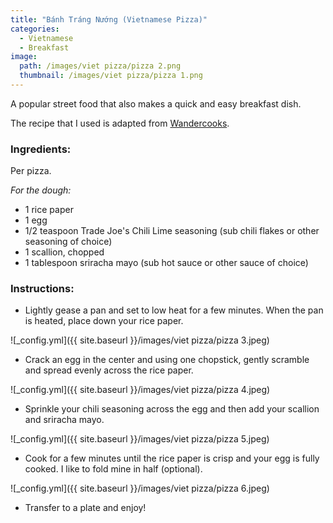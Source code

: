 ```yaml
---
title: "Bánh Tráng Nướng (Vietnamese Pizza)"
categories:
  - Vietnamese
  - Breakfast
image:
  path: /images/viet pizza/pizza 2.png
  thumbnail: /images/viet pizza/pizza 1.png
---
```


A popular street food that also makes a quick and easy breakfast dish.

The recipe that I used is adapted from [Wandercooks]([https://www.onceuponachef.com/how-to/pizza-dough-recipe.html](https://www.wandercooks.com/vietnamese-pizza-banh-trang-nuong/#recipe)).

### Ingredients:

Per pizza.

_For the dough:_

* 1 rice paper
* 1 egg
* 1/2 teaspoon Trade Joe's Chili Lime seasoning (sub chili flakes or other seasoning of choice)
* 1 scallion, chopped
* 1 tablespoon sriracha mayo (sub hot sauce or other sauce of choice)

### Instructions:

* Lightly gease a pan and set to low heat for a few minutes. When the pan is heated, place down your rice paper.

![_config.yml]({{ site.baseurl }}/images/viet pizza/pizza 3.jpeg)

* Crack an egg in the center and using one chopstick, gently scramble and spread evenly across the rice paper.

![_config.yml]({{ site.baseurl }}/images/viet pizza/pizza 4.jpeg)

* Sprinkle your chili seasoning across the egg and then add your scallion and sriracha mayo.

![_config.yml]({{ site.baseurl }}/images/viet pizza/pizza 5.jpeg)

* Cook for a few minutes until the rice paper is crisp and your egg is fully cooked. I like to fold mine in half (optional). 

![_config.yml]({{ site.baseurl }}/images/viet pizza/pizza 6.jpeg)

* Transfer to a plate and enjoy!

